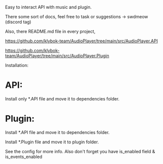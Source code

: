 Easy to interact API with music and plugin.

There some sort of docs, feel free to task or suggestions -> swdmeow (discord tag)

Also, there README.md file in every project,

https://github.com/klybok-team/AudioPlayer/tree/main/src/AudioPlayer.API

https://github.com/klybok-team/AudioPlayer/tree/main/src/AudioPlayer.Plugin

Installation:

# API:

Install only *.API file and move it to dependencies folder.

# Plugin:

Install *.API file and move it to dependencies folder.

Install *.Plugin file and move it to plugin folder.

See the config for more info. Also don't forget you have is_enabled field & is_events_enabled
